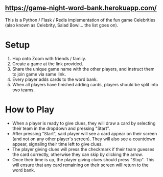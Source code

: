 ## https://game-night-word-bank.herokuapp.com/

This is a Python / Flask / Redis implementation of the fun game Celebrities (also known as Celebrity, Salad Bowl... the list goes on).

# Setup
1. Hop onto Zoom with friends / family.
2. Create a game at the link provided.
3. Share the unique game name with the other players, and instruct them to join game via same link.
4. Every player adds cards to the word bank. 
5. When all players have finished adding cards, players should be split into two teams.

# How to Play
- When a player is ready to give clues, they will draw a card by selecting their team in the dropdown and pressing "Start".
- After pressing "Start", said player will see a card appear on their screen (and not on any other player's screen). They will also see a countdown appear, signaling their time left to give clues.
- The player giving clues will press the checkmark if their team guesses the card correctly, otherwise they can skip by clicking the arrow. 
- Once their time is up, the player giving clues should press "Stop". This will ensure that any card remaining on their screen will return to the word bank.